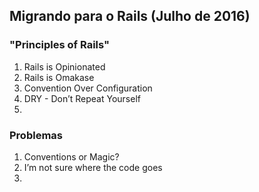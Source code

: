 ## Migrando para o Rails (Julho de 2016)

### "Principles of Rails"
1. Rails is Opinionated
2. Rails is Omakase
3. Convention Over Configuration
4. DRY - Don’t Repeat Yourself
5. 

### Problemas
1. Conventions or Magic?
2. I’m not sure where the code goes
3. 